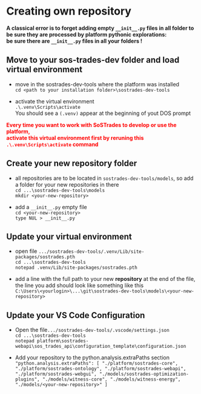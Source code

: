 # Creating own repository

**A classical error is to forget adding empty `__init__.py` files 
  in all folder to be sure they are processed by platform pythonic explorations: <br>
  be sure there are `__init__.py` files in all your folders !**

## Move to your sos-trades-dev folder and load virtual environment

  - move in the sostrades-dev-tools where the platform was installed<br>
    `cd <path to your installation folder>\sostrades-dev-tools`
  
  - activate the virtual environment <br>
    `.\.venv\Scripts\activate`<br>
    You should see a `(.venv)` appear at the beginning of yout DOS prompt
    
  <font color="#ff0000"> **Every time you want to work with SoSTrades to develop or use the platform,<br>
    activate this virtual environment first by reruning this `.\.venv\Scripts\activate` command** </font>
    
## Create your new repository folder

  - all repositories are to be located  in `sostrades-dev-tools/models`, 
    so add a folder for your new repositories in there<br> 
    `cd ...\sostrades-dev-tools\models`<br>
    `mkdir <your-new-repository>`<br>
    
  - add a `__init__.py` empty file<br>
    `cd <your-new-repository>`<br>
    `type NUL > __init__.py`<br>
    
## Update your virtual environment

  - open file `.../sostrades-dev-tools/.venv/Lib/site-packages/sostrades.pth`<br>
    `cd ...\sostrades-dev-tools` <br>
    `notepad .venv/Lib/site-packages/sostrades.pth`
  
  - add a line with the full path to your new **repository** at the end of the file,<br>
    the line you add should look like something like this<br>
    `C:\Users\<yourlogin>\...\git\sostrades-dev-tools\models\<your-new-repository>`
  
## Update your VS Code Configuration

  - Open the file`.../sostrades-dev-tools/.vscode/settings.json`<br>
    `cd ...\sostrades-dev-tools`<br>
    `notepad platform\sostrades-webapi\sos_trades_api\configuration_template\configuration.json`
    
  - Add your repository to the python.analysis.extraPaths section<br>
    `"python.analysis.extraPaths": [
        "./platform/sostrades-core",
        "./platform/sostrades-ontology",
        "./platform/sostrades-webapi",
        "./platform/sostrades-webgui",
        "./models/sostrades-optimization-plugins",
        "./models/witness-core",
        "./models/witness-energy",
        "./models/<your-new-repository>"
    ]`

